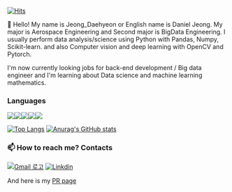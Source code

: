 [![Hits](https://hits.seeyoufarm.com/api/count/incr/badge.svg?url=https%3A%2F%2Fgithub.com%2FJeong-Daniel&count_bg=%230095EF&title_bg=%23555555&icon=&icon_color=%23E7E7E7&title=hits&edge_flat=true)](https://hits.seeyoufarm.com)

👋 Hello! My name is Jeong_Daehyeon or English name is Daniel Jeong. My major is Aerospace Engineering and Second major is BigData Engineering. I usually perform data analysis/science using Python with Pandas, Numpy, Scikit-learn. and also Computer vision and deep learning with OpenCV and Pytorch.  

I'm now currently looking jobs for back-end development / Big data engineer and I'm learning about Data science and machine learning mathematics. 

### Languages
<img src="https://img.shields.io/badge/Python-0769AD?style=for-the-badge&logo=python&logoColor=white"><img src="https://img.shields.io/badge/JAVA-007396?style=for-the-badge&logo=java&logoColor=white"><img src="https://img.shields.io/badge/oracle-F80000?style=for-the-badge&logo=oracle&logoColor=white"><img src="https://img.shields.io/badge/mysql-4479A1?style=for-the-badge&logo=mysql&logoColor=white"><img src="https://img.shields.io/badge/mariaDB-003545?style=for-the-badge&logo=mariaDB&logoColor=white">

[![Top Langs](https://github-readme-stats.vercel.app/api/top-langs/?username=Jeong-Daniel&layout=compact)](https://github.com/Jeong-Daniel/github-readme-stats)
[![Anurag's GitHub stats](https://github-readme-stats.vercel.app/api?username=Jeong-Daniel)](https://github.com/Jeong-Daniel/github-readme-stats)

### 📫 How to reach me? Contacts
[![Gmail 로고](https://img.shields.io/badge/Gmail-E34F26?style=for-the-badge&logo=gmail&logoColor=white)](mailto:empcik@pusan.ac.kr)
[![Linkdin](https://img.shields.io/badge/LinkedIn-1572B6?style=for-the-badge&logo=LinkedIn&logoColor=white)](https://www.linkedin.com/in/%EB%8C%80%ED%98%84-%EC%A0%95-24328a212/)

And here is my [PR page](https://jeong-daniel.github.io/about/)

